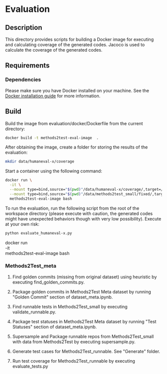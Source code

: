 # Evaluation

## Description
This directory provides scripts for building a Docker image for executing and calculating coverage of the generated codes. Jacoco is used to calculate the coverage of the generated codes.

## Requirements

### Dependencies
Please make sure you have Docker installed on your machine. See the [Docker installation guide](https://docs.docker.com/get-docker/) for more information.


## Build
Build the image from evaluation/docker/Dockerfile from the current directory:

```bash
docker build -t methods2test-eval-image  .
```

After obtaining the image, create a folder for storing the results of the evaluation:
```bash
mkdir data/humaneval-x/coverage
```

Start a container using the following command:

```bash
docker run \
  -it \
  --mount type=bind,source="$(pwd)"/data/humaneval-x/coverage/,target=/workspace/coverage \
  --mount type=bind,source="$(pwd)"/data/methods2test_small/fixed/,target=/workspace/data,readonly \
  methods2test-eval-image bash
```

To run the evaluation, run the following script from the root of the workspace directory (please execute with caution, the generated codes might have unexpected behaviors though with very low possibility). Execute at your own risk:

```bash
python evaluate_humaneval-x.py
```


docker run \
  -it \
  methods2test-eval-image bash



### Methods2Test_meta

1. Find golden commits (missing from original dataset) using heuristic by executing find_golden_commits.py.
2. Package golden commits in Methods2Test Meta dataset by running "Golden Commit" section of dataset_meta.ipynb.

3. Find runnable tests in Methods2Test_small by executing validate_runnable.py.
4. Package test statuses in Methods2Test Meta dataset by running "Test Statuses" section of dataset_meta.ipynb.

5. Supersample and Package runnable repos from Methods2Test_small with data from Methods2Test by executing supersample.py.

6. Generate test cases for Methods2Test_runnable. See "Generate" folder.

7. Run test coverage for Methods2Test_runnable by executing evaluate_tests.py